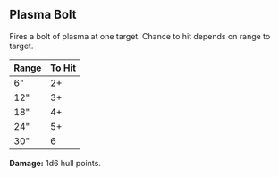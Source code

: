 Plasma Bolt
-----------

Fires a bolt of plasma at one target. Chance to hit depends on range to target.

| Range | To Hit |
| ----- | ------ |
| 6"    | 2+     |
| 12"   | 3+     |
| 18"   | 4+     |
| 24"   | 5+     |
| 30"   | 6      |

__Damage:__ 1d6 hull points.
